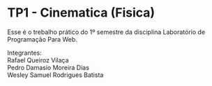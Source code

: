 # TP1 - Cinematica (Fisica)

 Esse é o trebalho prático do 1º semestre da disciplina Laboratório de Programação Para Web.
 
Integrantes: <br/>
Rafael Queiroz Vilaça  <br/>
Pedro Damasio Moreira Dias  <br/>
Wesley Samuel Rodrigues Batista <br/>

